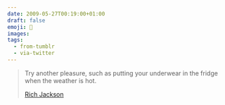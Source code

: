 ```yaml
---
date: 2009-05-27T00:19:00+01:00
draft: false
emoji: 💬
images:
tags:
  - from-tumblr
  - via-twitter
---
```


> Try another pleasure, such as putting your underwear in the fridge when the weather is hot.
>
> [Rich Jackson](https://twitter.com/RichardJJ/statuses/1929169703)
